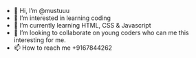 - 👋 Hi, I’m @mustuuu
- 👀 I’m interested in learning coding
- 🌱 I’m currently learning HTML, CSS & Javascript
- 💞️ I’m looking to collaborate on young coders who can me this interesting for me.
- 📫 How to reach me +9167844262

<!---
mustuuu/mustuuu is a ✨ special ✨ repository because its `README.md` (this file) appears on your GitHub profile.
You can click the Preview link to take a look at your changes.
--->
